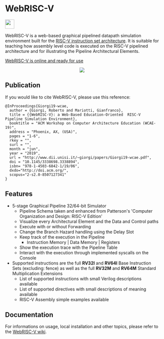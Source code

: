 # WebRISC-V
[<img height="30" src="https://github.com/Mariotti94/WebRISC-V/blob/master/docs/images/version.png?raw=true"/>](https://github.com/Mariotti94/WebRISC-V/blob/master/docs/CHANGELOG.md)

WebRISC-V is a web-based graphical pipelined datapath simulation environment built for the [RISC-V instruction set architecture](https://content.riscv.org/wp-content/uploads/2017/05/riscv-spec-v2.2.pdf).
It is suitable for teaching how assembly level code is executed on the RISC-V pipelined architecture and for illustrating the Pipeline Architectural Elements.

[WebRISC-V is online and ready for use](http://www.dii.unisi.it/~giorgi/WebRISC-V)

<p align="center">
    <img src="https://github.com/Mariotti94/WebRISC-V/blob/master/docs/images/intro.png?raw=true"/>
</p>

## Publication
If you would like to cite WebRISC-V, please use this reference:

```
@InProceedings{Giorgi19-wcae,
  author = {Giorgi, Roberto and Mariotti, Gianfranco},
  title = {{WebRISC-V}: a Web-Based Education-Oriented  RISC-V Pipeline Simulation Environment},
  booktitle = "ACM Workshop on Computer Architecture Education (WCAE-19)",
  address = "Phoenix, AX, (USA)",
  pages = "1-6",
  rkey = "",
  surl = "",
  month = "jun",
  year = "2019",
  url = "http://www.dii.unisi.it/~giorgi/papers/Giorgi19-wcae.pdf",
  doi = "10.1145/3338698.3338894",
  isbn= "978-1-4503-6842-1/19/06",
  dxdo="http://doi.acm.org/",
  scopus="2-s2.0-8507127341"
}
```

## Features
* 5-stage Graphical Pipeline 32/64-bit Simulator
  * Pipeline Schema taken and enhanced from Patterson's 'Computer Organization and Design: RISC-V Edition'
  * Visualize every Architectural Element and the Data and Control paths
  * Execute with or without Forwarding
  * Change the Branch Hazard handling using the Delay Slot
  * Keep track of the execution in the Pipeline
    * Instruction Memory | Data Memory | Registers
  * Show the execution trace with the Pipeline Table
  * Interact with the execution through implemented syscalls on the Console
* Supported instructions are the full **RV32I** and **RV64I** Base Instruction Sets (excluding: fence) as well as the full **RV32M** and **RV64M** Standard Multiplication Extensions
  * List of supported instructions with small Verilog descriptions available
  * List of supported directives with small descriptions of meaning available
  * RISC-V Assembly simple examples available

## Documentation
For informations on usage, local installation and other topics, please refer to the [WebRISC-V wiki](https://github.com/Mariotti94/WebRISC-V/wiki).



